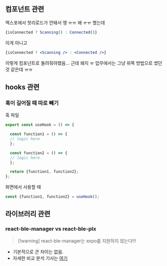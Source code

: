 
## 컴포넌트 관련 

엑스포에서 핫리로드가 안돼서 엥 ㅠㅠ 왜 ㅠㅠ 했는데
```jsx
{isConnected ? Scanning() : Connected()}
```

이게 아니고

```jsx
{isConnected ? <Scanning /> : <Connected />}
```
이렇게 컴포넌트로 돌려줘야했음...
근데 왜지 ㅠ 업무에서는 그냥 위쪽 방법으로 썼던 것 같은데 ㅠㅠ 


## hooks 관련

### 훅이 길어질 때 따로 빼기

훅 파일

```javascript
export const useHook = () => {

  const function1 = () => {
  // logic here
  };

  const function2 = () => {
  // logic here
  };

  return {function1, function2};
};
```

화면에서 사용할 때
```javascript
const {function1, function2} = useHook();
```

## 라이브러리 관련

### react-ble-manager vs react-ble-plx

 > [!warning] react-ble-manager는 expo를 지원하지 않는다!!!
 
 - 기본적으로 큰 차이는 없음.
 - 자세한 비교 분석 기사는 [여기](https://velog.io/@mementomori/React-Native-BLE-library-%EB%B9%84%EA%B5%90react-native-ble-plx-VS-react-native-ble-manager)
